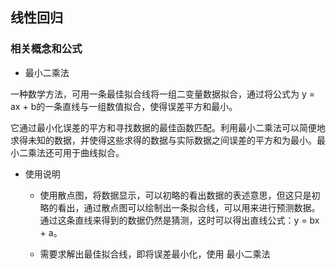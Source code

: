 <h2>线性回归</h2>

<h3>相关概念和公式</h3>

* 最小二乘法

一种数学方法，可用一条最佳拟合线将一组二变量数据拟合，通过将公式为 y = ax + b的一条直线与一组数值拟合，使得误差平方和最小。

它通过最小化误差的平方和寻找数据的最佳函数匹配。利用最小二乘法可以简便地求得未知的数据，并使得这些求得的数据与实际数据之间误差的平方和为最小。最小二乘法还可用于曲线拟合。

* 使用说明
  
  *	使用散点图，将数据显示，可以初略的看出数据的表述意思，但这只是初略的看出，通过散点图可以绘制出一条拟合线，可以用来进行预测数据。通过这条直线来得到的数据仍然是猜测，这时可以得出直线公式：y = bx + a。

  * 需要求解出最佳拟合线，即将误差最小化，使用 最小二乘法
